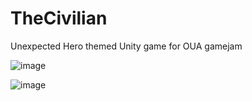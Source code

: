 # TheCivilian
 Unexpected Hero themed Unity game for OUA gamejam

![image](https://github.com/RyzinGit/TheCivilian/assets/34654101/4e738372-8320-4b42-b1b0-093f1f90228d)

![image](https://github.com/RyzinGit/TheCivilian/assets/34654101/701f6b80-8302-4724-a828-90713be0bcec)
